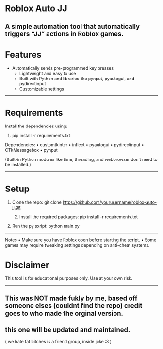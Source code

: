 # Roblox Auto JJ

A simple automation tool that automatically triggers “JJ” actions in Roblox games.
---

# Features

	
 - Automatically sends pre-programmed key presses
	- Lightweight and easy to use
	- Built with Python and libraries like pynput, pyautogui, and pydirectinput
	- Customizable settings

---

# Requirements

Install the dependencies using:

1. pip install -r requirements.txt

Dependencies:
	•	customtkinter
	•	inflect
	•	pyautogui
	•	pydirectinput
	•	CTkMessagebox
	•	pynput

(Built-in Python modules like time, threading, and webbrowser don’t need to be installed.)

---
# Setup
	
1.	Clone the repo:
git clone https://github.com/yourusername/roblox-auto-jj.git

	2.	Install the required packages:
pip install -r requirements.txt


3.	Run the py sxript:
python main.py

---

Notes
	•	Make sure you have Roblox open before starting the script.
	•	Some games may require tweaking settings depending on anti-cheat systems.

 # Disclaimer

This tool is for educational purposes only.
Use at your own risk.

---


This was NOT made fukly by me, based off someone elses (couldnt find the repo) 
credit goes to who made the orginal version. 
---
this one will be updated and maintained.
---
( we hate fat bitches is a friend group, inside joke :3 )